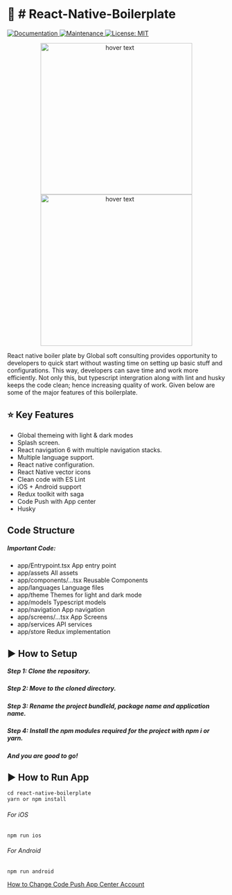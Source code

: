 # :space_invader:  # React-Native-Boilerplate
<p>
 
  <a href="https://github.com/Global-Software-Consulting/react-native-boilerplate#readme">
    <img alt="Documentation" src="https://img.shields.io/badge/documentation-yes-brightgreen.svg" />
  </a>
  <a href="https://github.com/react-native-community/react-native-template-typescript/graphs/commit-activity">
    <img alt="Maintenance" src="https://img.shields.io/badge/Maintained%3F-yes-green.svg" />
  </a>
  <a href="https://github.com/Global-Software-Consulting/react-native-boilerplate/blob/master/LICENSE">
    <img alt="License: MIT" src="https://img.shields.io/badge/License-MIT-yellow.svg" />
  </a>
</p>

<p align="center">
  <img src="https://user-images.githubusercontent.com/88474289/137731213-0b341804-08f1-4f29-b73f-45a4a80627d8.png" width="350" title="hover text">
    <img src="https://user-images.githubusercontent.com/88474289/137731230-f1b04256-85ed-4057-a4e6-779d5be6fc6e.png" width="350" title="hover text">

</p>

React native boiler plate by Global soft consulting provides opportunity to developers to quick start without wasting time on setting up basic stuff and configurations. This way, developers can save time and work more efficiently. Not only this, but typescript intergration along with lint and husky keeps the code clean; hence increasing quality of work. Given below are some of the major features of this boilerplate. 

## :star: Key Features
 * Global themeing with light & dark modes
 * Splash screen.
 * React navigation 6 with multiple navigation stacks.
 * Multiple language support.
 * React native configuration.
 * React Native vector icons
 * Clean code with ES Lint
 * iOS + Android support
 * Redux toolkit with saga 
 * Code Push with App center
 * Husky


## Code Structure 
##### Important Code:
* app/Entrypoint.tsx App entry point 
* app/assets All assets
* app/components/...tsx Reusable Components
* app/languages Language files
* app/theme Themes for light and dark mode
* app/models Typescript models
* app/navigation App navigation
* app/screens/...tsx App Screens
* app/services API services
* app/store Redux implementation


## ▶ How to Setup

##### Step 1: Clone the repository. 

##### Step 2: Move to the cloned directory.

##### Step 3: Rename the project bundleId, package name and application name.

##### Step 4: Install the npm modules required for the project with npm i or yarn.

##### And you are good to go!

## ▶ How to Run App
```
cd react-native-boilerplate
yarn or npm install
```
###### For iOS
```
npm run ios
```
###### For Android
```
npm run android
```

[How to Change Code Push App Center Account](https://dev.to/karanpratapsingh/update-your-react-native-apps-seamlessly-using-microsoft-s-codepush-f61)


